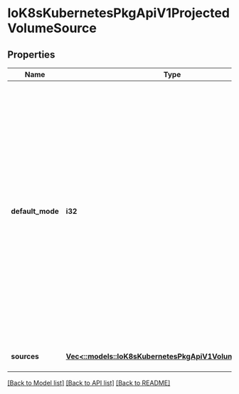 # IoK8sKubernetesPkgApiV1ProjectedVolumeSource

## Properties
Name | Type | Description | Notes
------------ | ------------- | ------------- | -------------
**default_mode** | **i32** | Mode bits to use on created files by default. Must be a value between 0 and 0777. Directories within the path are not affected by this setting. This might be in conflict with other options that affect the file mode, like fsGroup, and the result can be other mode bits set. | [optional] 
**sources** | [**Vec<::models::IoK8sKubernetesPkgApiV1VolumeProjection>**](io.k8s.kubernetes.pkg.api.v1.VolumeProjection.md) | list of volume projections | 

[[Back to Model list]](../README.md#documentation-for-models) [[Back to API list]](../README.md#documentation-for-api-endpoints) [[Back to README]](../README.md)



